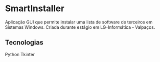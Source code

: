 # SmartInstaller
Aplicação GUI que permite instalar uma lista de software de terceiros em Sistemas Windows.
Criada durante estágio em LG-Informática - Valpaços.

## Tecnologias
Python
Tkinter